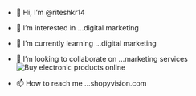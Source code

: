 - 👋 Hi, I’m @riteshkr14
- 👀 I’m interested in ...digital marketing
- 🌱 I’m currently learning ...digital marketing
- 💞️ I’m looking to collaborate on ...marketing services![Buy electronic products online](https://user-images.githubusercontent.com/110220682/181697409-3f6bb7e0-0d44-4f44-b9b5-e554a532a835.png)

- 📫 How to reach me ...shopyvision.com

<!---
riteshkr14/riteshkr14 is a ✨ special ✨ repository because its `README.md` (this file) appears on your GitHub profile.
You can click the Preview link to take a look at your changes.
--->
